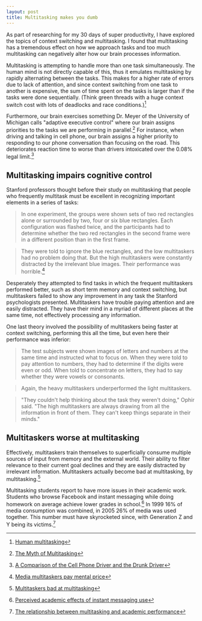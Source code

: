 ```yaml
---
layout: post
title: Multitasking makes you dumb
---
```


<div class="intro">
  As part of researching for my 30 days of super productivity, I have explored
  the topics of context switching and multitasking. I found that multitasking has
  a tremendous effect on how we approach tasks and too much multitasking can
  negatively alter how our brain processes information.
</div>

Multitasking is attempting to handle more than one task simultaneously. The human
mind is not directly capable of this, thus it emulates multitasking by
rapidly alternating between the tasks. This makes for a higher rate of errors
due to lack of attention, and since context switching from one task to another
is expensive, the sum of time spent on the tasks is larger than if the tasks
were done sequentially. (Think green threads with a huge context switch cost
with lots of deadlocks and race conditions.)[^4]

Furthermore, our brain exercises something Dr. Meyer of the University of
Michigan calls "adaptive executive control" where our brain assigns priorities
to the tasks we are performing in parallel.[^3] For instance, when driving and
talking in cell phone, our brain assigns a higher priority to responding to our
phone conversation than focusing on the road. This deteriorates reaction time to
worse than drivers intoxicated over the 0.08% legal limit.[^5]

## Multitasking impairs cognitive control

Stanford professors thought before their study on multitasking that people who
frequently multitask must be excellent in recognizing important elements in a
series of tasks:

> In one experiment, the groups were shown sets of two red rectangles alone or
> surrounded by two, four or six blue rectangles. Each configuration was flashed
> twice, and the participants had to determine whether the two red rectangles in
> the second frame were in a different position than in the first frame.

> They were told to ignore the blue rectangles, and the low multitaskers had no
> problem doing that. But the high multitaskers were constantly distracted by the
> irrelevant blue images. Their performance was horrible.[^1]

Desperately they attempted to find tasks in which the frequent multitaskers
performed better, such as short term memory and context switching, but
multitaskers failed to show any improvement in any task the Stanford
psychologists presented. Multitaskers have trouble paying attention and are easily
distracted. They have their mind in a myriad of different places at the same
time, not effectively processing any information.

One last theory involved the possibility of multitaskers being faster at context
switching, performing this all the time, but even here their performance was
inferior:

> The test subjects were shown images of letters and numbers at the same time and
> instructed what to focus on. When they were told to pay attention to numbers,
> they had to determine if the digits were even or odd. When told to concentrate
> on letters, they had to say whether they were vowels or consonants.

> Again, the heavy multitaskers underperformed the light multitaskers.

> "They couldn't help thinking about the task they weren't doing," Ophir said.
> "The high multitaskers are always drawing from all the information in front of
> them. They can't keep things separate in their minds."

## Multitaskers worse at multitasking

Effectively, multitaskers train themselves to superficially consume multiple
sources of input from memory and the external world. Their ability to filter
relevance to their current goal declines and they are easily distracted by irrelevant
information. Multitaskers actually become bad at multitasking, by multitasking.[^2]

Multitasking students report to have more issues in their academic work.
Students who browse Facebook and instant messaging while doing homework on
average achieve lower grades in school.[^6] In 1999 16% of media consumption was
combined, in 2005 26% of media was used together. This number must have
skyrocketed since, with Generation Z and Y being its victims.[^7]

[^1]: [Media multitaskers pay mental price](http://news.stanford.edu/news/2009/august24/multitask-research-study-082409.html)
[^2]: [Multitaskers bad at multitasking](http://news.bbc.co.uk/2/hi/technology/8219212.stm)
[^3]: [The Myth of Multitasking](http://www.thenewatlantis.com/docLib/20080605_TNA20Rosen.pdf)
[^4]: [Human multitasking](http://en.wikipedia.org/wiki/Human_multitasking)
[^5]: [A Comparison of the Cell Phone Driver and the Drunk Driver](http://www.distraction.gov/download/research-pdf/Comparison-of-CellPhone-Driver-Drunk-Driver.pdf)
[^6]: [Perceived academic effects of instant messaging use](http://blog.reyjunco.com/pdf/JuncoCottenMultitaskingCAE2010.pdf)
[^7]: [The relationship between multitasking and academic performance](http://blog.reyjunco.com/wp-content/uploads/2010/03/JuncoCottenMultitaskingFBTextCAE2012.pdf)
